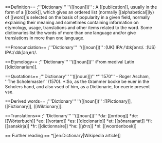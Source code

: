 ==Definition==
;'''Dictionary''' ''([[noun]])''
: A [[publication]], usually in the form of a [[book]], which gives an ordered list (normally [[alphabetical]]ly) of [[word]]s selected on the basis of popularity in a given field, normally explaining their meaning and sometimes containing information on etymology, usage, translations and other items related to the word. Some dictionaries list the words of more than one language and/or give translations in more than one language.


==Pronounciation==
;'''Dictionary''' ''([[noun]])''
:(UK) IPA:/ˈdɪkʃənrɪ/. 
:(US) IPA:/ˈdɪkʃənˌerɪ/. 

==Etymology==
;'''Dictionary''' ''([[noun]])''
:From medival Latin [[dictionarium]].

==Quotations==
;'''Dictionary''' ''([[noun]])'' 
*'''1570''' - Roger Ascham, ''The Scholemaster'' (1570).
*:So, as the Grammer booke be euer in the Scholers hand, and also vsed of him, as a Dictionarie, for euerie present vse.

==Derived words==
;'''Dictionary''' ''([[noun]])'' 
:[[Pictionary]], [[Fictionary]], [[Wiktionary]].

==Translations==
;'''Dictionary''' ''([[noun]])''
*da: [[ordbog]]
*de: [[Wörterbuch]]
*eo: [[vortaro]]
*es: [[diccionario]]
*et: [[sõnaraamat]]
*fi: [[sanakirja]]
*fr: [[dictionnaire]]
*he: [[מילון]]
*nl: [[woordenboek]]

== Further reading ==
*[[en:Dictionary|Wikipedia article]]
